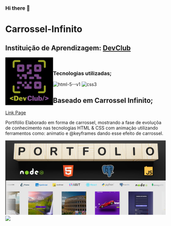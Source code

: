### Hi there :pencil:
# Carrossel-Infinito 
 <div>
    <h2>Instituição de Aprendizagem:
    <a href="https://rodolfomori.com.br/devclub">DevClub</a></h2>
    <img align="left" alt="" height="150px" src="./dev_club_devs_logo.jpg">
 </div>
 <br>
  <div>
      <h3>Tecnologias utilizadas;</h3>
      <img width="48" height="48" src="https://img.icons8.com/color/48/html-5--v1.png" alt="html-5--v1"/>
      <img width="48" height="48" src="https://img.icons8.com/fluency/48/css3.png" alt="css3"/>
    </div>
<h2>Baseado em Carrossel Infinito;</h2> <a href="https://alx-8914.github.io/Carrossel-Infinito/">Link Page</a>
<p>Portifólio Elaborado em forma de carrossel, mostrando a fase de evoluçõa de conhecimento nas tecnologias HTML & CSS com animação utilizando ferramentos como:
animatio e @keyframes dando esse efeito de carrossel.</p>
<img src="Captura de tela carrossel .png">
<img src="Captura de tela Select .png  ">
